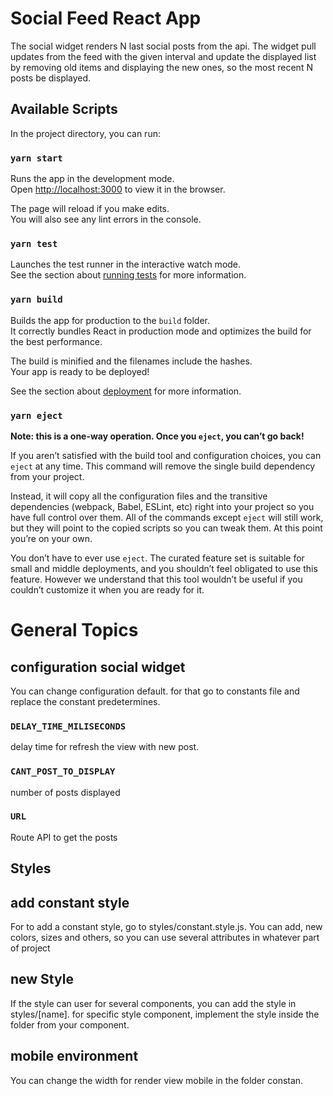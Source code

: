 # Social Feed React App

The social widget renders N last social posts from the api. The widget pull updates from the feed with the given interval and update the displayed list by removing old items and displaying the new ones, so the most recent N posts be displayed.

## Available Scripts

In the project directory, you can run:

### `yarn start`

Runs the app in the development mode.\
Open [http://localhost:3000](http://localhost:3000) to view it in the browser.

The page will reload if you make edits.\
You will also see any lint errors in the console.

### `yarn test`

Launches the test runner in the interactive watch mode.\
See the section about [running tests](https://facebook.github.io/create-react-app/docs/running-tests) for more information.

### `yarn build`

Builds the app for production to the `build` folder.\
It correctly bundles React in production mode and optimizes the build for the best performance.

The build is minified and the filenames include the hashes.\
Your app is ready to be deployed!

See the section about [deployment](https://facebook.github.io/create-react-app/docs/deployment) for more information.

### `yarn eject`

**Note: this is a one-way operation. Once you `eject`, you can’t go back!**

If you aren’t satisfied with the build tool and configuration choices, you can `eject` at any time. This command will remove the single build dependency from your project.

Instead, it will copy all the configuration files and the transitive dependencies (webpack, Babel, ESLint, etc) right into your project so you have full control over them. All of the commands except `eject` will still work, but they will point to the copied scripts so you can tweak them. At this point you’re on your own.

You don’t have to ever use `eject`. The curated feature set is suitable for small and middle deployments, and you shouldn’t feel obligated to use this feature. However we understand that this tool wouldn’t be useful if you couldn’t customize it when you are ready for it.

# General Topics

## configuration social widget

You can change configuration default. for that go to constants file and replace the constant predetermines.

### `DELAY_TIME_MILISECONDS`
delay time for refresh the view with new post.

### `CANT_POST_TO_DISPLAY`
number of posts displayed

### `URL`
Route API to get the posts

## Styles

## add constant style
For to add a constant style, go to styles/constant.style.js. You can add, new colors, sizes and others, so you can use several attributes in whatever part of project

## new Style
If the style can user for several components, you can add the style in styles/[name]. for specific style component, implement the style inside the folder from your component.

## mobile environment
You can change the width for render view mobile in the folder constan.
